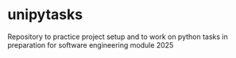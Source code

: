 # unipytasks
Repository to practice project setup and to work on python tasks in preparation for software engineering module 2025
